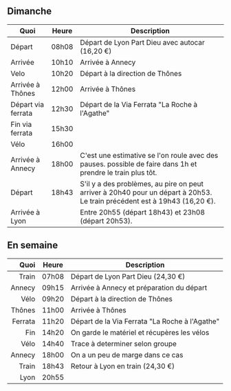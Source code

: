 
## Dimanche

| Quoi               | Heure | Description                                                                                                               |
| ------------------ | ----- | ------------------------------------------------------------------------------------------------------------------------- |
| Départ             | 08h08 | Départ de Lyon Part Dieu avec autocar (16,20 €)                                                                           |
| Arrivée            | 10h10 | Arrivée à Annecy                                                                                                          |
| Velo               | 10h20 | Départ à la direction de Thônes                                                                                           |
| Arrivée à Thônes   | 12h00 | Arrivée à Thônes                                                                                                          |
| Départ via ferrata | 12h30 | Départ de la Via Ferrata "La Roche à l'Agathe"                                                                            |
| Fin via ferrata    | 15h30 |                                                                                                                           |
| Vélo               | 16h00 |                                                                                                                           |
| Arrivée à Annecy   | 18h00 | C'est une estimative se l'on roule avec des pauses. possible de faire dans 1h et prendre le train plus tôt.               |
| Départ             | 18h43 | S'il y a des problèmes, au pire on peut arriver à 20h40 pour un départ à 20h53. Le train précédent est à 19h43 (16,20 €). |
| Arrivée à Lyon     |       | Entre 20h55 (départ 18h43) et 23h08 (départ 20h53).                                                                       |

## En semaine

|    Quoi | Heure | Description                                    |
| ------: | ----- | ---------------------------------------------- |
|   Train | 07h08 | Départ de Lyon Part Dieu (24,30 €)             |
|  Annecy | 09h15 | Arrivée à Annecy et préparation du départ      |
|    Vélo | 09h20 | Départ à la direction de Thônes                |
|  Thônes | 11h00 | Arrivée à Thônes                               |
| Ferrata | 11h20 | Départ de la Via Ferrata "La Roche à l'Agathe" |
|     Fin | 14h20 | On garde le matériel et récupères les vélos    |
|    Vélo | 14h40 | Trace à determiner selon groupe                |
|  Annecy | 18h00 | On a un peu de marge dans ce cas               |
|   Train | 18h43 | Retour à Lyon en train (24,30 €)               |
|    Lyon | 20h55 |                                                |
